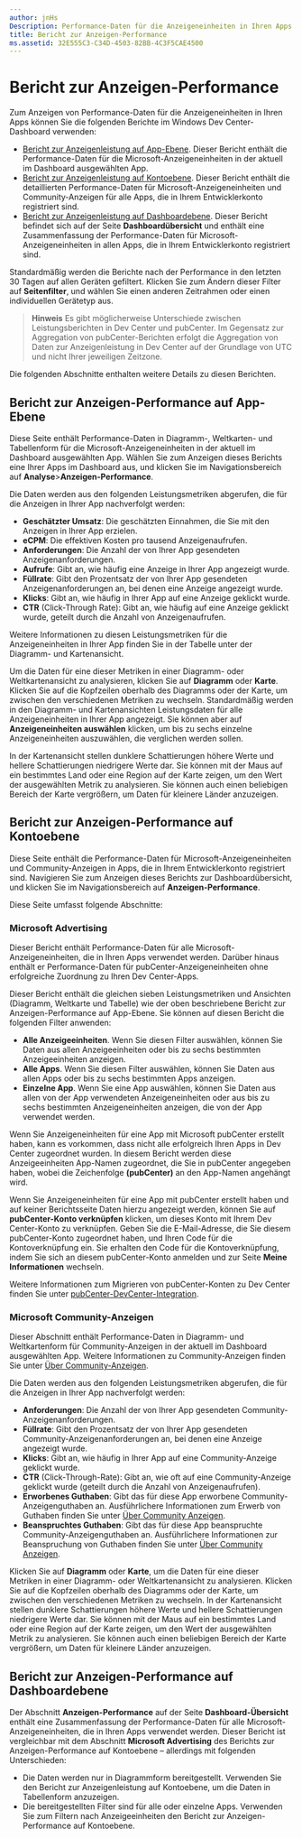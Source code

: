 ```yaml
---
author: jnHs
Description: Performance-Daten für die Anzeigeneinheiten in Ihren Apps können Sie mithilfe der Berichte zur Anzeigen-Performance auf App- und Kontoebene im Windows Dev Center-Dashboard anzeigen.
title: Bericht zur Anzeigen-Performance
ms.assetid: 32E555C3-C34D-4503-82BB-4C3F5CAE4500
---
```


# Bericht zur Anzeigen-Performance


Zum Anzeigen von Performance-Daten für die Anzeigeneinheiten in Ihren Apps können Sie die folgenden Berichte im Windows Dev Center-Dashboard verwenden:

-   [Bericht zur Anzeigenleistung auf App-Ebene](advertising-performance-report.md#app-level-advertising-performance-report). Dieser Bericht enthält die Performance-Daten für die Microsoft-Anzeigeneinheiten in der aktuell im Dashboard ausgewählten App.
-   [Bericht zur Anzeigenleistung auf Kontoebene](advertising-performance-report.md#account-level-advertising-performance-report). Dieser Bericht enthält die detaillierten Performance-Daten für Microsoft-Anzeigeneinheiten und Community-Anzeigen für alle Apps, die in Ihrem Entwicklerkonto registriert sind.
-   [Bericht zur Anzeigenleistung auf Dashboardebene](advertising-performance-report.md#dashboard-level-advertising-performance-report). Dieser Bericht befindet sich auf der Seite **Dashboardübersicht** und enthält eine Zusammenfassung der Performance-Daten für Microsoft-Anzeigeneinheiten in allen Apps, die in Ihrem Entwicklerkonto registriert sind.

Standardmäßig werden die Berichte nach der Performance in den letzten 30 Tagen auf allen Geräten gefiltert. Klicken Sie zum Ändern dieser Filter auf **Seitenfilter**, und wählen Sie einen anderen Zeitrahmen oder einen individuellen Gerätetyp aus. 

> **Hinweis** Es gibt möglicherweise Unterschiede zwischen Leistungsberichten in Dev Center und pubCenter. Im Gegensatz zur Aggregation von pubCenter-Berichten erfolgt die Aggregation von Daten zur Anzeigenleistung in Dev Center auf der Grundlage von UTC und nicht Ihrer jeweiligen Zeitzone.

Die folgenden Abschnitte enthalten weitere Details zu diesen Berichten.

## Bericht zur Anzeigen-Performance auf App-Ebene

Diese Seite enthält Performance-Daten in Diagramm-, Weltkarten- und Tabellenform für die Microsoft-Anzeigeneinheiten in der aktuell im Dashboard ausgewählten App. Wählen Sie zum Anzeigen dieses Berichts eine Ihrer Apps im Dashboard aus, und klicken Sie im Navigationsbereich auf **Analyse**&gt;**Anzeigen-Performance**.

Die Daten werden aus den folgenden Leistungsmetriken abgerufen, die für die Anzeigen in Ihrer App nachverfolgt werden:

-   **Geschätzter Umsatz**: Die geschätzten Einnahmen, die Sie mit den Anzeigen in Ihrer App erzielen.
-   **eCPM**: Die effektiven Kosten pro tausend Anzeigenaufrufen.
-   **Anforderungen**: Die Anzahl der von Ihrer App gesendeten Anzeigenanforderungen.
-   **Aufrufe**: Gibt an, wie häufig eine Anzeige in Ihrer App angezeigt wurde.
-   **Füllrate**: Gibt den Prozentsatz der von Ihrer App gesendeten Anzeigenanforderungen an, bei denen eine Anzeige angezeigt wurde.
-   **Klicks**: Gibt an, wie häufig in Ihrer App auf eine Anzeige geklickt wurde.
-   **CTR** (Click-Through Rate): Gibt an, wie häufig auf eine Anzeige geklickt wurde, geteilt durch die Anzahl von Anzeigenaufrufen.

Weitere Informationen zu diesen Leistungsmetriken für die Anzeigeneinheiten in Ihrer App finden Sie in der Tabelle unter der Diagramm- und Kartenansicht.

Um die Daten für eine dieser Metriken in einer Diagramm- oder Weltkartenansicht zu analysieren, klicken Sie auf **Diagramm** oder **Karte**. Klicken Sie auf die Kopfzeilen oberhalb des Diagramms oder der Karte, um zwischen den verschiedenen Metriken zu wechseln. Standardmäßig werden in den Diagramm- und Kartenansichten Leistungsdaten für alle Anzeigeneinheiten in Ihrer App angezeigt. Sie können aber auf **Anzeigeneinheiten auswählen** klicken, um bis zu sechs einzelne Anzeigeneinheiten auszuwählen, die verglichen werden sollen.

In der Kartenansicht stellen dunklere Schattierungen höhere Werte und hellere Schattierungen niedrigere Werte dar. Sie können mit der Maus auf ein bestimmtes Land oder eine Region auf der Karte zeigen, um den Wert der ausgewählten Metrik zu analysieren. Sie können auch einen beliebigen Bereich der Karte vergrößern, um Daten für kleinere Länder anzuzeigen.

## Bericht zur Anzeigen-Performance auf Kontoebene

Diese Seite enthält die Performance-Daten für Microsoft-Anzeigeneinheiten und Community-Anzeigen in Apps, die in Ihrem Entwicklerkonto registriert sind. Navigieren Sie zum Anzeigen dieses Berichts zur Dashboardübersicht, und klicken Sie im Navigationsbereich auf **Anzeigen-Performance**.

Diese Seite umfasst folgende Abschnitte:

### Microsoft Advertising

Dieser Bericht enthält Performance-Daten für alle Microsoft-Anzeigeneinheiten, die in Ihren Apps verwendet werden. Darüber hinaus enthält er Performance-Daten für pubCenter-Anzeigeneinheiten ohne erfolgreiche Zuordnung zu Ihren Dev Center-Apps.

Dieser Bericht enthält die gleichen sieben Leistungsmetriken und Ansichten (Diagramm, Weltkarte und Tabelle) wie der oben beschriebene Bericht zur Anzeigen-Performance auf App-Ebene. Sie können auf diesen Bericht die folgenden Filter anwenden:

-   **Alle Anzeigeeinheiten**. Wenn Sie diesen Filter auswählen, können Sie Daten aus allen Anzeigeeinheiten oder bis zu sechs bestimmten Anzeigeeinheiten anzeigen.
-   **Alle Apps**. Wenn Sie diesen Filter auswählen, können Sie Daten aus allen Apps oder bis zu sechs bestimmten Apps anzeigen.
-   **Einzelne App**. Wenn Sie eine App auswählen, können Sie Daten aus allen von der App verwendeten Anzeigeneinheiten oder aus bis zu sechs bestimmten Anzeigeneinheiten anzeigen, die von der App verwendet werden.

Wenn Sie Anzeigeneinheiten für eine App mit Microsoft pubCenter erstellt haben, kann es vorkommen, dass nicht alle erfolgreich Ihren Apps in Dev Center zugeordnet wurden. In diesem Bericht werden diese Anzeigeeinheiten App-Namen zugeordnet, die Sie in pubCenter angegeben haben, wobei die Zeichenfolge **(pubCenter)** an den App-Namen angehängt wird.

Wenn Sie Anzeigeneinheiten für eine App mit pubCenter erstellt haben und auf keiner Berichtsseite Daten hierzu angezeigt werden, können Sie auf **pubCenter-Konto verknüpfen** klicken, um dieses Konto mit Ihrem Dev Center-Konto zu verknüpfen. Geben Sie die E-Mail-Adresse, die Sie diesem pubCenter-Konto zugeordnet haben, und Ihren Code für die Kontoverknüpfung ein. Sie erhalten den Code für die Kontoverknüpfung, indem Sie sich an diesem pubCenter-Konto anmelden und zur Seite **Meine Informationen** wechseln.

Weitere Informationen zum Migrieren von pubCenter-Konten zu Dev Center finden Sie unter [pubCenter-DevCenter-Integration](pubcenter-dev-center-integration.md).

### Microsoft Community-Anzeigen

Dieser Abschnitt enthält Performance-Daten in Diagramm- und Weltkartenform für Community-Anzeigen in der aktuell im Dashboard ausgewählten App. Weitere Informationen zu Community-Anzeigen finden Sie unter [Über Community-Anzeigen](about-community-ads.md).

Die Daten werden aus den folgenden Leistungsmetriken abgerufen, die für die Anzeigen in Ihrer App nachverfolgt werden:

-   **Anforderungen**: Die Anzahl der von Ihrer App gesendeten Community-Anzeigenanforderungen.
-   **Füllrate**: Gibt den Prozentsatz der von Ihrer App gesendeten Community-Anzeigenanforderungen an, bei denen eine Anzeige angezeigt wurde.
-   **Klicks**: Gibt an, wie häufig in Ihrer App auf eine Community-Anzeige geklickt wurde.
-   **CTR** (Click-Through-Rate): Gibt an, wie oft auf eine Community-Anzeige geklickt wurde (geteilt durch die Anzahl von Anzeigenaufrufen).
-   **Erworbenes Guthaben**: Gibt das für diese App erworbene Community-Anzeigenguthaben an. Ausführlichere Informationen zum Erwerb von Guthaben finden Sie unter [Über Community Anzeigen](about-community-ads.md).
-   **Beanspruchtes Guthaben**: Gibt das für diese App beanspruchte Community-Anzeigenguthaben an. Ausführlichere Informationen zur Beanspruchung von Guthaben finden Sie unter [Über Community Anzeigen](about-community-ads.md).

Klicken Sie auf **Diagramm** oder **Karte**, um die Daten für eine dieser Metriken in einer Diagramm- oder Weltkartenansicht zu analysieren. Klicken Sie auf die Kopfzeilen oberhalb des Diagramms oder der Karte, um zwischen den verschiedenen Metriken zu wechseln. In der Kartenansicht stellen dunklere Schattierungen höhere Werte und hellere Schattierungen niedrigere Werte dar. Sie können mit der Maus auf ein bestimmtes Land oder eine Region auf der Karte zeigen, um den Wert der ausgewählten Metrik zu analysieren. Sie können auch einen beliebigen Bereich der Karte vergrößern, um Daten für kleinere Länder anzuzeigen.

## Bericht zur Anzeigen-Performance auf Dashboardebene

Der Abschnitt **Anzeigen-Performance** auf der Seite **Dashboard-Übersicht** enthält eine Zusammenfassung der Performance-Daten für alle Microsoft-Anzeigeneinheiten, die in Ihren Apps verwendet werden. Dieser Bericht ist vergleichbar mit dem Abschnitt **Microsoft Advertising** des Berichts zur Anzeigen-Performance auf Kontoebene – allerdings mit folgenden Unterschieden:

-   Die Daten werden nur in Diagrammform bereitgestellt. Verwenden Sie den Bericht zur Anzeigenleistung auf Kontoebene, um die Daten in Tabellenform anzuzeigen.
-   Die bereitgestellten Filter sind für alle oder einzelne Apps. Verwenden Sie zum Filtern nach Anzeigeeinheiten den Bericht zur Anzeigen-Performance auf Kontoebene.


 

 


<!--HONumber=May16_HO2-->


